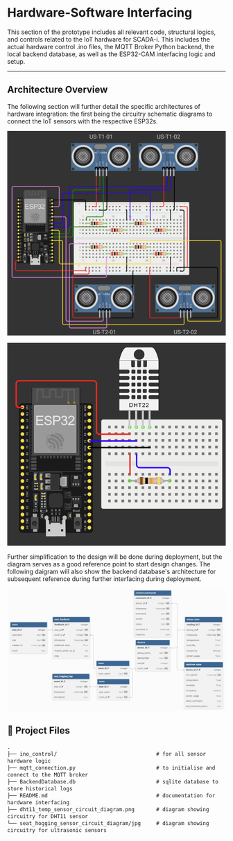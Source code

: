 # Hardware-Software Interfacing

This section of the prototype includes all relevant code, structural logics, and controls related to the IoT hardware for SCADA-i. This includes the actual hardware control .ino files, the MQTT Broker Python backend, the local backend database, as well as the ESP32-CAM interfacing logic and setup.

---

## Architecture Overview
The following section will further detail the specific architectures of hardware integration: the first being the circuitry schematic diagrams to connect the IoT sensors with the respective ESP32s. 

![Seat Hogging Sensor Circuit Connection](seat_hogging_sensor_circuit_diagram.jpg)

![DHT11 Temperature Sensor Circuit Connection](dht11_temp_sensor_circuit_diagram.png)

Further simplification to the design will be done during deployment, but the diagram serves as a good reference point to start design changes. The following daigram will also show the backend database's architecture for subsequent reference during further interfacing during deployment.

![Backend Database Architecture](backenddatabase_architecture.jpg)

## 📂 Project Files

```
.
├── ino_control/                                # for all sensor hardware logic
├── mqtt_connection.py                          # to initialise and connect to the MQTT broker
├── BackendDatabase.db                          # sqlite database to store historical logs
├── README.md                                   # documentation for hardware interfacing
├── dht11_temp_sensor_circuit_diagram.png       # diagram showing circuitry for DHT11 sensor
└── seat_hogging_sensor_circuit_diagram/jpg     # diagram showing circuitry for ultrasonic sensors
```
